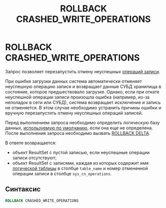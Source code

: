 ﻿---
layout: default
title: ROLLBACK CRASHED_WRITE_OPERATIONS
nav_order: 26
parent: Запросы SQL+
grand_parent: Справочная информация
has_children: false
has_toc: false
---

# ROLLBACK CRASHED_WRITE_OPERATIONS

Запрос позволяет перезапустить отмену неуспешных [операций записи](../../../Обзор_понятий_компонентов_и_связей/Основные_понятия/Операция_записи/Операция_записи.md). 


При ошибке загрузки данных система автоматически отменяет неуспешную операцию записи и возвращает данные СУБД хранилища в состояние, которое предшествовало загрузке. 
Однако, если при откате неуспешной операции записи произошла ошибка (например, из-за неполадок в сети или СУБД), система возвращает исключение и запись не отменяется. 
В этом случае необходимо устранить причины ошибки и вручную перезапустить отмену неуспешных операций записей.


Перед выполнением запроса необходимо определить логическую базу данных, [используемую по умолчанию](../../../Работа_с_системой/Другие_функции/Определение_логической_БД_по_умолчанию/Определение_логической_БД_по_умолчанию.md), 
если она еще не определена. После выполнения запроса необходимо вызвать [ROLLBACK DELTA](../ROLLBACK_DELTA/ROLLBACK_DELTA.md).

В ответе возвращается:
*   объект ResultSet с пустой записью, если неуспешные операции записи отсутствуют;
*   объект ResultSet c записями, каждая из которых содержит имя [логической таблицы](../../../Обзор_понятий_компонентов_и_связей/Основные_понятия/Логическая_таблица/Логическая_таблица.md) в столбце `table_name`
    и номер отмененной операции записи в столбце `sys_cn_operations`.

## Синтаксис

```sql
ROLLBACK CRASHED_WRITE_OPERATIONS
```